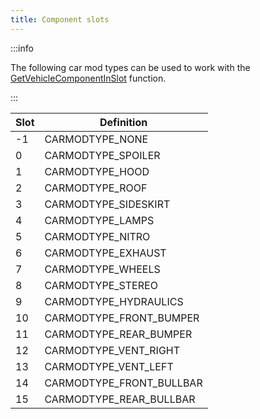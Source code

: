 ```yaml
---
title: Component slots
---
```


:::info

The following car mod types can be used to work with the [GetVehicleComponentInSlot](../functions/GetVehicleComponentInSlot) function.

:::

| Slot | Definition               |
| ---- | ------------------------ |
| -1   | CARMODTYPE_NONE          |
| 0    | CARMODTYPE_SPOILER       |
| 1    | CARMODTYPE_HOOD          |
| 2    | CARMODTYPE_ROOF          |
| 3    | CARMODTYPE_SIDESKIRT     |
| 4    | CARMODTYPE_LAMPS         |
| 5    | CARMODTYPE_NITRO         |
| 6    | CARMODTYPE_EXHAUST       |
| 7    | CARMODTYPE_WHEELS        |
| 8    | CARMODTYPE_STEREO        |
| 9    | CARMODTYPE_HYDRAULICS    |
| 10   | CARMODTYPE_FRONT_BUMPER  |
| 11   | CARMODTYPE_REAR_BUMPER   |
| 12   | CARMODTYPE_VENT_RIGHT    |
| 13   | CARMODTYPE_VENT_LEFT     |
| 14   | CARMODTYPE_FRONT_BULLBAR |
| 15   | CARMODTYPE_REAR_BULLBAR  |
